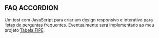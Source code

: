 ## FAQ ACCORDION

Um test com JavaScript para criar um design responsivo e interativo para listas de perguntas frequentes.
Eventualmente será implementado ao meu projeto [Tabela FIPE](https://printflucasguanabara.github.io/projetos/tabela-fipe/).